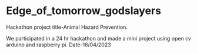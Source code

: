 # Edge_of_tomorrow_godslayers
Hackathon project title-Animal Hazard Prevention.

We participated in a 24 hr hackathon and made a mini project using open cv arduino and raspberry pi.
Date-16/04/2023